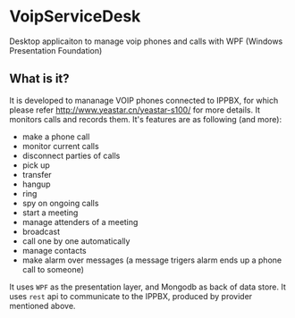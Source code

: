 # VoipServiceDesk
Desktop applicaiton to manage voip phones and calls with WPF (Windows Presentation Foundation)

## What is it?

It is developed to mananage VOIP phones connected to IPPBX, for which please refer http://www.yeastar.cn/yeastar-s100/ for more details. It monitors calls and records them. It's features are as following (and more):

- make a phone call
- monitor current calls
- disconnect parties of calls 
- pick up
- transfer
- hangup
- ring
- spy on ongoing calls
- start a meeting
- manage attenders of a meeting
- broadcast
- call one by one automatically
- manage contacts
- make alarm over messages (a message trigers alarm ends up a phone call to someone)

It uses `WPF` as the presentation layer, and Mongodb as back of data store. It uses `rest` api to communicate to the IPPBX, produced by provider mentioned above.
